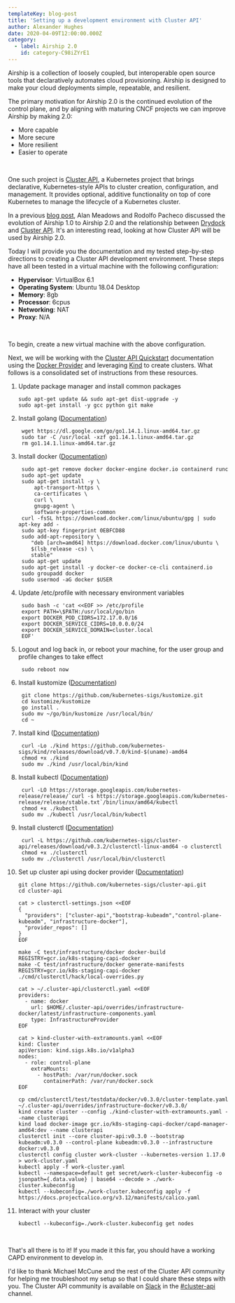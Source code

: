 ```yaml
---
templateKey: blog-post
title: 'Setting up a development environment with Cluster API'
author: Alexander Hughes
date: 2020-04-09T12:00:00.000Z
category: 
  - label: Airship 2.0
    id: category-C98iZYrE1
---
```


Airship is a collection of loosely coupled, but interoperable open source tools that declaratively automates cloud
provisioning. Airship is designed to make your cloud deployments simple, repeatable, and resilient.

The primary motivation for Airship 2.0 is the continued evolution of the control plane, and by aligning with maturing
CNCF projects we can improve Airship by making 2.0:
- More capable
- More secure
- More resilient
- Easier to operate

<br>

One such project is [Cluster API](https://cluster-api.sigs.k8s.io/), a Kubernetes project that brings declarative,
Kubernetes-style APIs to cluster creation, configuration, and management. It provides optional, additive functionality
on top of core Kubernetes to manage the lifecycle of a Kubernetes cluster.

In a previous [blog post](
https://www.airshipit.org/blog/airship-blog-series-5-drydock-and-its-relationship-to-cluster-api/), Alan Meadows and
Rodolfo Pacheco discussed the evolution of Airship 1.0 to Airship 2.0 and the relationship between [Drydock](
https://opendev.org/airship/drydock) and [Cluster API](https://cluster-api.sigs.k8s.io/). It's an interesting read,
looking at how Cluster API will be used by Airship 2.0.

Today I will provide you the documentation and my tested step-by-step directions to creating a Cluster API development
environment. These steps have all been tested in a virtual machine with the following configuration:
- **Hypervisor**: VirtualBox 6.1
- **Operating System**: Ubuntu 18.04 Desktop
- **Memory**: 8gb
- **Processor**: 6cpus
- **Networking**: NAT
- **Proxy**: N/A

<br>

To begin, create a new virtual machine with the above configuration.

Next, we will be working with the [Cluster API Quickstart](https://cluster-api.sigs.k8s.io/user/quick-start.html)
documentation using the [Docker Provider](
https://cluster-api.sigs.k8s.io/clusterctl/developers.html#additional-steps-in-order-to-use-the-docker-provider) and
leveraging [Kind](https://kind.sigs.k8s.io/) to create clusters. What follows is a consolidated set of instructions from
these resources.

1. Update package manager and install common packages

    ```shell script
    sudo apt-get update && sudo apt-get dist-upgrade -y
    sudo apt-get install -y gcc python git make
    ```

2. Install golang ([Documentation](https://golang.org/doc/install))

   ```shell script
    wget https://dl.google.com/go/go1.14.1.linux-amd64.tar.gz
    sudo tar -C /usr/local -xzf go1.14.1.linux-amd64.tar.gz
    rm go1.14.1.linux-amd64.tar.gz
    ```

3. Install docker ([Documentation](https://docs.docker.com/install/linux/docker-ce/ubuntu/))

   ```shell script
    sudo apt-get remove docker docker-engine docker.io containerd runc
    sudo apt-get update
    sudo apt-get install -y \
        apt-transport-https \
        ca-certificates \
        curl \
        gnupg-agent \
        software-properties-common
    curl -fsSL https://download.docker.com/linux/ubuntu/gpg | sudo apt-key add -
    sudo apt-key fingerprint 0EBFCD88
    sudo add-apt-repository \
       "deb [arch=amd64] https://download.docker.com/linux/ubuntu \
       $(lsb_release -cs) \
       stable"
    sudo apt-get update
    sudo apt-get install -y docker-ce docker-ce-cli containerd.io
    sudo groupadd docker
    sudo usermod -aG docker $USER
    ```

4. Update /etc/profile with necessary environment variables

   ```shell script
    sudo bash -c 'cat <<EOF >> /etc/profile
    export PATH=\$PATH:/usr/local/go/bin
    export DOCKER_POD_CIDRS=172.17.0.0/16
    export DOCKER_SERVICE_CIDRS=10.0.0.0/24
    export DOCKER_SERVICE_DOMAIN=cluster.local
    EOF'
    ```

5. Logout and log back in, or reboot your machine, for the user group and profile changes to take effect

   ```shell script
    sudo reboot now
    ```

6. Install kustomize ([Documentation](https://github.com/kubernetes-sigs/kustomize/blob/master/docs/INSTALL.md))

   ```shell script
    git clone https://github.com/kubernetes-sigs/kustomize.git
    cd kustomize/kustomize
    go install .
    sudo mv ~/go/bin/kustomize /usr/local/bin/
    cd ~
    ```

7. Install kind ([Documentation](https://github.com/kubernetes-sigs/kind/blob/master/README.md#installation-and-usage))

   ```shell script
    curl -Lo ./kind https://github.com/kubernetes-sigs/kind/releases/download/v0.7.0/kind-$(uname)-amd64
    chmod +x ./kind
    sudo mv ./kind /usr/local/bin/kind
    ```

8. Install kubectl ([Documentation](https://kubernetes.io/docs/tasks/tools/install-kubectl/#install-kubectl-on-linux))

   ```shell script
    curl -LO https://storage.googleapis.com/kubernetes-release/release/`curl -s https://storage.googleapis.com/kubernetes-release/release/stable.txt`/bin/linux/amd64/kubectl
    chmod +x ./kubectl
    sudo mv ./kubectl /usr/local/bin/kubectl
    ```

9. Install clusterctl ([Documentation](https://kubernetes.io/docs/tasks/tools/install-kubectl/#install-kubectl-on-linux))

   ```shell script
    curl -L https://github.com/kubernetes-sigs/cluster-api/releases/download/v0.3.2/clusterctl-linux-amd64 -o clusterctl
    chmod +x ./clusterctl
    sudo mv ./clusterctl /usr/local/bin/clusterctl
    ```

10. Set up cluster api using docker provider ([Documentation](https://cluster-api.sigs.k8s.io/user/quick-start.html))

    ```shell script
    git clone https://github.com/kubernetes-sigs/cluster-api.git
    cd cluster-api

    cat > clusterctl-settings.json <<EOF
    {
      "providers": ["cluster-api","bootstrap-kubeadm","control-plane-kubeadm", "infrastructure-docker"],
      "provider_repos": []
    }
    EOF

    make -C test/infrastructure/docker docker-build REGISTRY=gcr.io/k8s-staging-capi-docker
    make -C test/infrastructure/docker generate-manifests REGISTRY=gcr.io/k8s-staging-capi-docker
    ./cmd/clusterctl/hack/local-overrides.py

    cat > ~/.cluster-api/clusterctl.yaml <<EOF
    providers:
      - name: docker
        url: $HOME/.cluster-api/overrides/infrastructure-docker/latest/infrastructure-components.yaml
        type: InfrastructureProvider
    EOF

    cat > kind-cluster-with-extramounts.yaml <<EOF
    kind: Cluster
    apiVersion: kind.sigs.k8s.io/v1alpha3
    nodes:
      - role: control-plane
        extraMounts:
          - hostPath: /var/run/docker.sock
            containerPath: /var/run/docker.sock
    EOF

    cp cmd/clusterctl/test/testdata/docker/v0.3.0/cluster-template.yaml ~/.cluster-api/overrides/infrastructure-docker/v0.3.0/
    kind create cluster --config ./kind-cluster-with-extramounts.yaml --name clusterapi
    kind load docker-image gcr.io/k8s-staging-capi-docker/capd-manager-amd64:dev --name clusterapi
    clusterctl init --core cluster-api:v0.3.0 --bootstrap kubeadm:v0.3.0 --control-plane kubeadm:v0.3.0 --infrastructure docker:v0.3.0
    clusterctl config cluster work-cluster --kubernetes-version 1.17.0 > work-cluster.yaml
    kubectl apply -f work-cluster.yaml
    kubectl --namespace=default get secret/work-cluster-kubeconfig -o jsonpath={.data.value} | base64 --decode > ./work-cluster.kubeconfig
    kubectl --kubeconfig=./work-cluster.kubeconfig apply -f https://docs.projectcalico.org/v3.12/manifests/calico.yaml
    ```

11. Interact with your cluster

    ```shell script
    kubectl --kubeconfig=./work-cluster.kubeconfig get nodes
    ```

<br>

That's all there is to it! If you made it this far, you should have a working CAPD environment to develop in.

I'd like to thank Michael McCune and the rest of the Cluster API community for helping me troubleshoot my setup so that
I could share these steps with you. The Cluster API community is available on [Slack](http://slack.k8s.io/) in the
[#cluster-api](https://kubernetes.slack.com/archives/C8TSNPY4T) channel.
